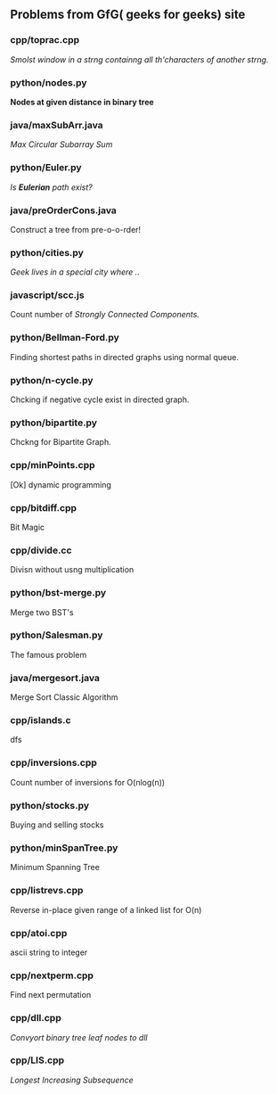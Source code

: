 ## Problems from GfG( geeks for geeks) site

### cpp/toprac.cpp
*Smolst window in a strng containng all th'characters of another strng.*
### python/nodes.py
**Nodes at given distance in binary tree**
### java/maxSubArr.java
*Max Circular Subarray Sum*
### python/Euler.py
*Is **Eulerian** path exist?*
### java/preOrderCons.java
Construct a tree from pre-o-o-rder!
### python/cities.py
*Geek lives in a special city where ..*
### javascript/scc.js
Count number of *Strongly Connected Components.*
### python/Bellman-Ford.py
Finding shortest paths in directed graphs using normal queue.
### python/n-cycle.py
Chcking if negative cycle exist in directed graph.
### python/bipartite.py
Chckng for Bipartite Graph.
### cpp/minPoints.cpp
[Ok] dynamic programming
### cpp/bitdiff.cpp
Bit Magic
### cpp/divide.cc
Divisn without usng multiplication
### python/bst-merge.py
Merge two BST's
### python/Salesman.py
The famous problem
### java/mergesort.java
Merge Sort Classic Algorithm
### cpp/islands.c
dfs
### cpp/inversions.cpp
Count number of inversions for O(nlog(n))
### python/stocks.py
Buying and selling stocks
### python/minSpanTree.py
Minimum Spanning Tree
### cpp/listrevs.cpp
Reverse in-place given range of a linked list for O(n)
### cpp/atoi.cpp
ascii string to integer
### cpp/nextperm.cpp
Find next permutation
### cpp/dll.cpp
*Convyort binary tree leaf nodes to dll*
### cpp/LIS.cpp
*Longest Increasing Subsequence*
